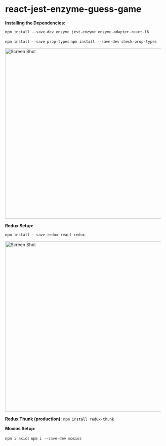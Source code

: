 # react-jest-enzyme-guess-game

**Installing the Dependencies:**

``npm install --save-dev enzyme jest-enzyme enzyme-adapter-react-16``

``npm install --save prop-types``
``npm install --save-dev check-prop-types``

<img width="550" alt="Screen Shot" src="https://user-images.githubusercontent.com/34965292/97816464-5f7b3600-1c4a-11eb-81ea-16dbb20c7cf6.png">

**Redux Setup:**

``npm install --save redux react-redux``

<img width="550" alt="Screen Shot" src="https://user-images.githubusercontent.com/34965292/97824227-340b4200-1c70-11eb-8045-8f93eeb1c535.png">

**Redux Thunk (production):**
``npm install redux-thunk``

**Moxios Setup:**

``npm i axios``
``npm i --save-dev moxios``